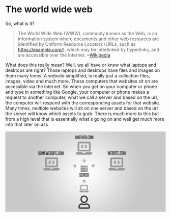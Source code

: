 # The world wide web
So, what is it?

> The World Wide Web (WWW), commonly known as the Web, is an information system where documents and other web resources are identified by Uniform Resource Locators (URLs, such as https://example.com/), which may be interlinked by hyperlinks, and are accessible over the Internet.
> ~[Wikipedia](https://en.wikipedia.org/wiki/World_Wide_Web)

What does this really mean? Well, we all have or know what laptops and desktops are right? Those laptops and desktops have files and images on them many times. A website simplified, is really just a collection files, images, video and much more. These computers that websites sit on are accessible via the internet. So when you get on your computer or phone and type in something like Google, your computer or phone makes a request to another computer, what we call a server and based on the url, the computer will respond with the corresponding assets for that website. Many times, multiple websites will sit on one server and based on the url the server will know which assets to grab. There is much more to this but from a high level that is essentially what's going on and well get much more into that later on.ass

[![Basics diagram of web flow][1]][1]





[comment]: <> (Image assets)
[1]: /assets/img/intro-to-the-web.jpg